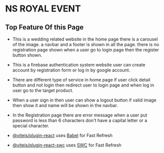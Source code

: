 # NS ROYAL EVENT

## Top Feature Of this Page
- This is a wedding related website in the home page there is a carousel of the image.
a navbar and a footer is shown in all the page. there is no registration page shown when a user go to login page then the register button shown.
- This is a firebase authentication system website user can create account by  registration form or log in by google account.
- There are different type of service in home page if user click detail button and not login then redirect user to login page and when log in user go to the target product.
- When a user sign in then user can show a logout button if valid image then show it and name will be shown in the navbar.
- In the Registration page there are error message when a user put password is less than 6 characters don't have a capital letter or a special character.



- [@vitejs/plugin-react](https://github.com/vitejs/vite-plugin-react/blob/main/packages/plugin-react/README.md) uses [Babel](https://babeljs.io/) for Fast Refresh
- [@vitejs/plugin-react-swc](https://github.com/vitejs/vite-plugin-react-swc) uses [SWC](https://swc.rs/) for Fast Refresh
